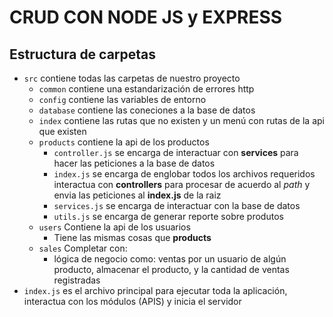 # CRUD CON NODE JS y EXPRESS
## Estructura de carpetas
* `src` contiene todas las carpetas de nuestro proyecto
  * `common` contiene una estandarización de errores http
  * `config` contiene las variables de entorno
  * `database` contiene las coneciones a la base de datos
  * `index` contiene las rutas que no existen y un menú con rutas de la api que existen
  * `products` contiene la api de los productos
    - `controller.js` se encarga de interactuar con **services** para hacer las peticiones a la base de datos
    - `index.js` se encarga de englobar todos los archivos requeridos interactua con **controllers** para procesar de acuerdo al _path_ y envia las peticiones al **index.js** de la raiz
    - `services.js` se encarga de interactuar con la base de datos
    - `utils.js` se encarga de generar reporte sobre produtos
  * `users` Contiene la api de los usuarios
    - Tiene las mismas cosas que **products**
  * `sales` Completar con:
    - lógica de negocio como: ventas por un usuario de algún producto, almacenar el producto, y la cantidad de ventas registradas
* `index.js` es el archivo principal para ejecutar toda la aplicación, interactua con los módulos (APIS) y inicia el servidor